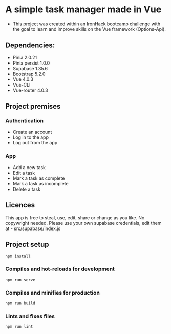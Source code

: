 # A simple task manager made in Vue
- This project was created within an IronHack bootcamp challenge with the goal to learn and improve skills on the Vue framework (Options-Api).

## Dependencies:
- Pinia 2.0.21
- Pinia persist 1.0.0
- Supabase 1.35.6 
- Bootstrap 5.2.0
- Vue 4.0.3
- Vue-CLI
- Vue-router 4.0.3

## Project premises

### Authentication
- Create an account
- Log in to the app
- Log out from the app

### App
- Add a new task
- Edit a task
- Mark a task as complete
- Mark a task as incomplete
- Delete a task

## Licences
This app is free to steal, use, edit, share or change as you like. No copywright needed.
Please use your own supabase credentials, edit them at - src/supabase/index.js

## Project setup
```
npm install
```
### Compiles and hot-reloads for development
```
npm run serve
```
### Compiles and minifies for production
```
npm run build
```
### Lints and fixes files
```
npm run lint
```
